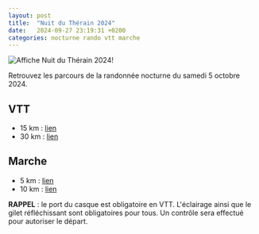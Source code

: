 ```yaml
---
layout: post
title:  "Nuit du Thérain 2024"
date:   2024-09-27 23:19:31 +0200
categories: nocturne rando vtt marche
---
```


![Affiche Nuit du Thérain 2024!](/img/Nuit_du_Therain_2024.png)

Retrouvez les parcours de la randonnée nocturne du samedi 5 octobre 2024.

## VTT

- 15 km : [lien](https://drive.google.com/uc?export=download&id=1qxHj3ehgHD0Tgb_OjWUvJwix2o0Ck2C3)
- 30 km : [lien](https://drive.google.com/uc?export=download&id=1xF0D7lzCIvMRUjXbPsv4jg63FM--XJYZ)

## Marche

- 5 km : [lien](https://drive.google.com/uc?export=download&id=1Xkbov9HXSpRQobSGuKcOO4kgPy_27gh3)
- 10 km : [lien](https://drive.google.com/uc?export=download&id=1mi0xICxURa3-_ab3HzfVe1VVFbjsVUwd)

**RAPPEL** : le port du casque est obligatoire en VTT. L'éclairage ainsi que le gilet réfléchissant sont obligatoires pour tous. Un contrôle sera effectué pour autoriser le départ.